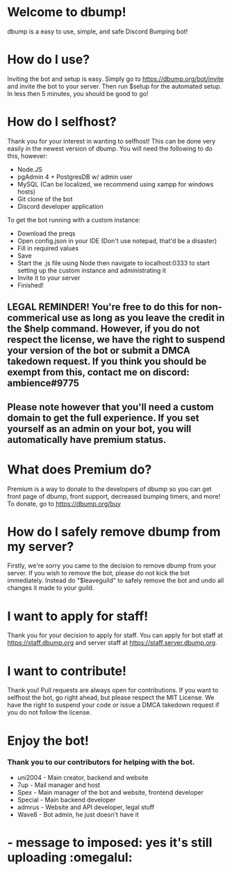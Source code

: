 # Welcome to dbump!
dbump is a easy to use, simple, and safe Discord Bumping bot!

# How do I use?
Inviting the bot and setup is easy. Simply go to https://dbump.org/bot/invite and invite the bot to your server. Then run $setup for the automated setup. In less then 5 minutes, you should be good to go!

# How do I selfhost?
Thank you for your interest in wanting to selfhost! This can be done very easily in the newest version of dbump.
You will need the following to do this, however:
- Node.JS
- pgAdmin 4 + PostgresDB w/ admin user
- MySQL (Can be localized, we recommend using xampp for windows hosts)
- Git clone of the bot
- Discord developer application

To get the bot running with a custom instance:
- Download the preqs
- Open config.json in your IDE (Don't use notepad, that'd be a disaster)
- Fill in required values
- Save
- Start the .js file using Node then navigate to localhost:0333 to start setting up the custom instance and administrating it
- Invite it to your server
- Finished!
## LEGAL REMINDER! You're free to do this for non-commerical use as long as you leave the credit in the $help command. However, if you do not respect the license, we have the right to suspend your version of the bot or submit a DMCA takedown request. If you think you should be exempt from this, contact me on discord: ambience#9775
## Please note however that you'll need a custom domain to get the full experience. If you set yourself as an admin on your bot, you will automatically have premium status.
# What does Premium do?
Premium is a way to donate to the developers of dbump so you can get front page of dbump, front support, decreased bumping timers, and more! To donate, go to https://dbump.org/buy

# How do I safely remove dbump from my server?
Firstly, we're sorry you came to the decision to remove dbump from your server. If you wish to remove the bot, please do not kick the bot immediately. Instead do "$leaveguild" to safely remove the bot and undo all changes it made to your guild.

# I want to apply for staff!
Thank you for your decision to apply for staff. You can apply for bot staff at https://staff.dbump.org and server staff at https://staff.server.dbump.org. 

# I want to contribute!
Thank you! Pull requests are always open for contributions. If you want to selfhost the bot, go right ahead, but please respect the MIT License. We have the right to suspend your code or issue a DMCA takedown request if you do not follow the license.

# Enjoy the bot!
### Thank you to our contributors for helping with the bot.
- uni2004 - Main creator, backend and website
- 7up - Mail manager and host
- Spex - Main manager of the bot and website, frontend developer
- Special - Main backend developer
- admrus - Website and API developer, legal stuff
- Wave8 - Bot admin, he just doesn't have it
# - message to imposed: yes it's still uploading :omegalul:
